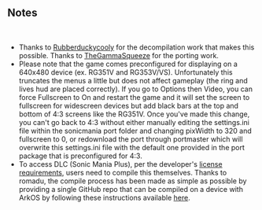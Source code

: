## Notes
<br/>

* Thanks to [Rubberduckycooly](https://github.com/Rubberduckycooly/RSDKv5-Decompilation) for the decompilation work that makes this possible.  Thanks to [TheGammaSqueeze](https://github.com/TheGammaSqueeze/RSDKv5-Decompilation) for the porting work.
* Please note that the game comes preconfigured for displaying on a 640x480 device (ex. RG351V and RG353V/VS).  Unfortunately this truncates the menus a little but does not affect gameplay (the ring and lives hud are placed correctly).  If you go to Options then Video, you can force Fullscreen to On and restart the game and it will set the screen to fullscreen for widescreen devices but add black bars at the top and bottom of 4:3 screens like the RG351V.  Once you've made this change, you can't go back to 4:3 without either manually editing the settings.ini file within the sonicmania port folder and changing pixWidth to 320 and fullscreen to 0, or redownload the port through portmaster which will overwrite this settings.ini file with the default one provided in the port package that is preconfigured for 4:3.
* To access DLC (Sonic Mania Plus), per the developer's [license requirements](https://github.com/Rubberduckycooly/RSDKv5-Decompilation/blob/master/LICENSE.md),  users need to compile this themselves. Thanks to romadu, the compile process has been made as simple as possible by providing a single GitHub repo that can be compiled on a device with ArkOS by following these instructions available [here](https://github.com/romadu/RSDKv5-Decompilation/blob/master/README.md#building-on-device-with-arkos).
<br/>

